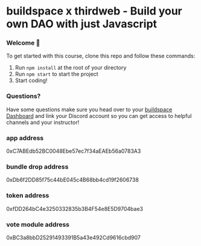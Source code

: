 # buildspace x thirdweb - Build your own DAO with just Javascript

### **Welcome 👋**
To get started with this course, clone this repo and follow these commands:

1. Run `npm install` at the root of your directory
2. Run `npm start` to start the project
3. Start coding!

### **Questions?**
Have some questions make sure you head over to your [buildspace Dashboard](https://app.buildspace.so/projects/COb520aae3-7925-42f4-a5e7-eaf718933766) and link your Discord account so you can get access to helpful channels and your instructor!

### app address
0xC7ABEdb52BC0048Ebe57ec7f34aEAEb56a0783A3

### bundle drop address
0xDb6f2DD85f75c44bE045c4B68bb4cd19f2606738

### token address
0xfDD264bC4e3250332835b3B4F54e8E5D9704bae3

### vote module address
0xBC3a8bbD25291493391B5a43e492Cd9616cbd907
